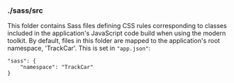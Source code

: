 ### ./sass/src

This folder contains Sass files defining CSS rules corresponding to classes
included in the application's JavaScript code build when using the modern toolkit.
By default, files in this folder are mapped to the application's root namespace, 'TrackCar'.
This is set in `"app.json"`:

    "sass": {
        "namespace": "TrackCar"
    }